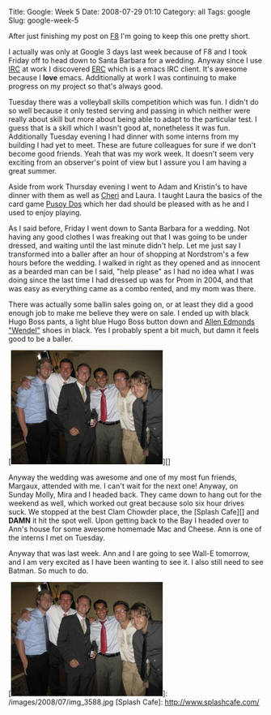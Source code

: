 Title: Google: Week 5
Date: 2008-07-29 01:10
Category: all
Tags: google
Slug: google-week-5

After just finishing my post on [F8][] I'm going to keep this one pretty short.

I actually was only at Google 3 days last week because of F8 and I took Friday
off to head down to Santa Barbara for a wedding. Anyway since I use [IRC][] at
work I discovered [ERC][] which is a emacs IRC client. It's awesome because I
**love** emacs. Additionally at work I was continuing to make progress on my
project so that's always good.

Tuesday there was a volleyball skills competition which was fun. I didn't do so
well because it only tested serving and passing in which neither were really
about skill but more about being able to adapt to the particular test. I guess
that is a skill which I wasn't good at, nonetheless it was fun. Additionally
Tuesday evening I had dinner with some interns from my building I had yet to
meet. These are future colleagues for sure if we don't become good friends.
Yeah that was my work week. It doesn't seem very exciting from an observer's
point of view but I assure you I am having a great summer.

Aside from work Thursday evening I went to Adam and Kristin's to have dinner
with them as well as [Cheri][] and Laura. I taught Laura the basics of the card
game [Pusoy Dos][] which her dad should be pleased with as he and I used to
enjoy playing.

As I said before, Friday I went down to Santa Barbara for a wedding. Not having
any good clothes I was freaking out that I was going to be under dressed, and
waiting until the last minute didn't help. Let me just say I transformed into a
baller after an hour of shopping at Nordstrom's a few hours before the wedding.
I walked in right as they opened and as innocent as a bearded man can be I
said, "help please" as I had no idea what I was doing since the last time I had
dressed up was for Prom in 2004, and that was easy as everything came as a
combo rented, and my mom was there.

There was actually some ballin sales going on, or at least they did a good
enough job to make me believe they were on sale. I ended up with black Hugo
Boss pants, a light blue Hugo Boss button down and [Allen Edmonds "Wendel"][]
shoes in black. Yes I probably spent a bit much, but damn it feels good to be a
baller.

[![Aren\\'t we ballers?][]][]

Anyway the wedding was awesome and one of my most fun friends, Margaux,
attended with me. I can't wait for the next one! Anyway, on Sunday Molly, Mira
and I headed back. They came down to hang out for the weekend as well, which
worked out great because solo six hour drives suck. We stopped at the best Clam
Chowder place, the [Splash Cafe][] and **DAMN** it hit the spot well. Upon
getting back to the Bay I headed over to Ann's house for some awesome homemade
Mac and Cheese. Ann is one of the interns I met on Tuesday.

Anyway that was last week. Ann and I are going to see Wall-E tomorrow, and I am
very excited as I have been wanting to see it. I also still need to see Batman.
So much to do.

  [F8]: /2008/07/29/f8-08-%E2%80%93-the-facebook-developers-conference/
  [IRC]: http://en.wikipedia.org/wiki/Internet_Relay_Chat
  [ERC]: http://www.emacswiki.org/cgi-bin/wiki/ERC
  [Cheri]: http://blogthismom.blogspot.com/
  [Pusoy Dos]: http://en.wikipedia.org/wiki/Pusoy_Dos
  [Allen Edmonds "Wendel"]: http://www.allenedmonds.com/aeonline/ProductDisplay?catalogId=40000000001&storeId=1&langId=-1&productId=6463281&parentCategoryId=&imageType=2&parent_category_rn=0
  [Aren\\'t we ballers?]: /images/2008/07/img_3588-300x225.jpg
    "Bryce and the WordViz Crew"
  [![Aren\\'t we ballers?][]]: /images/2008/07/img_3588.jpg
  [Splash Cafe]: http://www.splashcafe.com/
